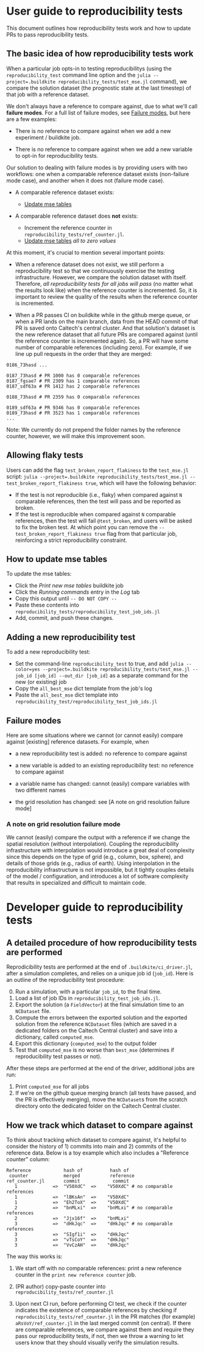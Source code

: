 # User guide to reproducibility tests

This document outlines how reproducibility tests work and how to update PRs to pass reproducibility tests.

## The basic idea of how reproducibility tests work

When a particular job opts-in to testing reproducibilitys (using the `reproducibility_test` command line option and the `julia --project=.buildkite reproducibility_tests/test_mse.jl` command), we compare the solution dataset (the prognostic state at the last timestep) of that job with a reference dataset.

We don't always have a reference to compare against, due to what we'll call **failure modes**. For a full list of failure modes, see [Failure modes](#Failure-modes), but here are a few examples:

 - There is no reference to compare against when we add a new experiment / buildkite job.

 - There is no reference to compare against when we add a new variable to opt-in for reproducibility tests.

Our solution to dealing with failure modes is by providing users with two workflows: one when a comparable reference dataset exists (non-failure mode case), and another when it does not (failure mode case).

 - A comparable reference dataset exists:
   - [Update mse tables](#How-to-update-mse-tables)

 - A comparable reference dataset does **not** exists:
   - Increment the reference counter in `reproducibility_tests/ref_counter.jl`.
   - [Update mse tables](#How-to-update-mse-tables) _all to zero values_

At this moment, it's crucial to mention several important points:

 - When a reference dataset does not exist, we still perform a reproducibility test so that we continuously exercise the testing infrastructure. However, we compare the solution dataset with itself. Therefore, _all reproducibility tests for all jobs will pass_ (no matter what the results look like) when the reference counter is incremented. So, it is important to review the quality of the results when the reference counter is incremented.

 - When a PR passes CI on buildkite while in the github merge queue, or when a PR lands on the main branch, data from the HEAD commit of that PR is saved onto Caltech's central cluster. And that solution's dataset is the new reference dataset that all future PRs are compared against (until the reference counter is incremented again). So, a PR will have some number of comparable references (including zero). For example, if we line up pull requests in the order that they are merged:

```
0186_73hasd ...

0187_73hasd # PR 1000 has 0 comparable references
0187_fgsae7 # PR 2309 has 1 comparable references
0187_sdf63a # PR 1412 has 2 comparable references

0188_73hasd # PR 2359 has 0 comparable references

0189_sdf63a # PR 9346 has 0 comparable references
0189_73hasd # PR 3523 has 1 comparable references
...
```

Note: We currently do not prepend the folder names by the reference counter, however, we will make this improvement soon.

## Allowing flaky tests

Users can add the flag `test_broken_report_flakiness` to the `test_mse.jl` script: `julia --project=.buildkite reproducibility_tests/test_mse.jl --test_broken_report_flakiness true`, which will have the following behavior:

 - If the test is not reproducible (i.e., flaky) when compared against `N` comparable references, then the test will pass and be reported as broken.
 - If the test is reproducible when compared against `N` comparable references, then the test will fail `@test_broken`, and users will be asked to fix the broken test. At which point you can remove the `--test_broken_report_flakiness true` flag from that particular job, reinforcing a strict reproducibility constraint.

## How to update mse tables

To update the mse tables:

 - Click the *Print new mse tables* buildkite job
 - Click the *Running commands* entry in the *Log* tab
 - Copy this output until `-- DO NOT COPY --`
 - Paste these contents into `reproducibility_tests/reproducibility_test_job_ids.jl`
 - Add, commit, and push these changes.

## Adding a new reproducibility test

To add a new reproducibility test:

 - Set the command-line `reproducibility_test` to true, and add `julia --color=yes --project=.buildkite reproducibility_tests/test_mse.jl --job_id [job_id] --out_dir [job_id]` as a separate command for the new (or existing) job
 - Copy the `all_best_mse` dict template from the job's log
 - Paste the `all_best_mse` dict template into `reproducibility_test/reproducibility_test_job_ids.jl`

<!-- TODO: improve names / mark off sections for all_best_mse dict -->

## Failure modes

Here are some situations where we cannot (or cannot easily) compare against [existing] reference datasets. For example, when

 - a new reproducibility test is added: no reference to compare against

 - a new variable is added to an existing reproducibility test: no reference to compare against

 - a variable name has changed: cannot (easily) compare variables with two different names

 - the grid resolution has changed: see [A note on grid resolution failure mode]

### A note on grid resolution failure mode

We cannot (easily) compare the output with a reference if we change the spatial resolution (without interpolation). Coupling the reproducibility infrastructure with interpolation would introduce a great deal of complexity since this depends on the type of grid (e.g., column, box, sphere), and details of those grids (e.g., radius of earth). Using interpolation in the reproducibility infrastructure is not impossible, but it tightly couples details of the model / configuration, and introduces a lot of software complexity that results in specialized and difficult to maintain code.

# Developer guide to reproducibility tests

## A detailed procedure of how reproducibility tests are performed

Reprodicibility tests are performed at the end of `.buildkite/ci_driver.jl`, after a simulation completes, and relies on a unique job id (`job_id`). Here is an outline of the reproducibility test procedure:

 0) Run a simulation, with a particular `job_id`, to the final time.
 1) Load a list of job IDs in `reproducibility_test_job_ids.jl`.
 2) Export the solution (a `FieldVector`) at the final simulation time to an `NCDataset` file.
 3) Compute the errors between the exported solution and the exported solution from the reference `NCDataset` files (which are saved in a dedicated folders on the Caltech Central cluster) and save into a dictionary, called `computed_mse`.
 4) Export this dictionary (`computed_mse`) to the output folder
 5) Test that `computed_mse` is no worse than `best_mse` (determines if reproducibility test passes or not).

After these steps are performed at the end of the driver, additional jobs are run:

 1) Print `computed_mse` for all jobs
 2) If we're on the github queue merging branch (all tests have passed, and the PR is effectively merging), move the `NCDataset`s from the scratch directory onto the dedicated folder on the Caltech Central cluster.

## How we track which dataset to compare against

To think about tracking which dataset to compare against, it's helpful to consider the history of 1) commits into main and 2) commits of the reference data. Below is a toy example which also includes a "Reference counter" column:

```
Reference            hash of          hash of
 counter             merged           reference
ref_counter.jl       commit            commit
   1             =>  "V50XdC"  =>    "V50XdC" # no comparable references
   1             =>  "lBKsAn"  =>    "V50XdC"
   1             =>  "Eh2ToX"  =>    "V50XdC"
   2             =>  "bnMLxi"  =>    "bnMLxi" # no comparable references
   2             =>  "Jjx16f"  =>    "bnMLxi"
   3             =>  "dHkJqc"  =>    "dHkJqc" # no comparable references
   3             =>  "SIgf1i"  =>    "dHkJqc"
   3             =>  "vTsCoY"  =>    "dHkJqc"
   3             =>  "VvCzAH"  =>    "dHkJqc"
```

The way this works is:

 1) We start off with no comparable references: print a new reference
    counter in the `print new reference counter` job.

 2) (PR author) copy-paste counter into `reproducibility_tests/ref_counter.jl`

 3) Upon next CI run, before performing CI test,
    we check if the counter indicates the existence of comparable
    references by checking if `reproducibility_tests/ref_counter.jl`
    in the PR matches (for example) `aRsVoY/ref_counter.jl` in the last
    merged commit (on central). If there are comparable references,
    we compare against them and require they pass our
    reproducibility tests, if not, then we throw a warning to let
    users know that they should visually verify the simulation results.
